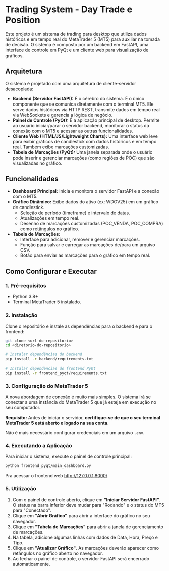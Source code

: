 # Trading System - Day Trade e Position

Este projeto é um sistema de trading para desktop que utiliza dados históricos e em tempo real do MetaTrader 5 (MT5) para auxiliar na tomada de decisão. O sistema é composto por um backend em FastAPI, uma interface de controle em PyQt e um cliente web para visualização de gráficos.

## Arquitetura

O sistema é projetado com uma arquitetura de cliente-servidor desacoplada:

-   **Backend (Servidor FastAPI):** É o cérebro do sistema. É o único componente que se comunica diretamente com o terminal MT5. Ele serve dados históricos via HTTP REST, transmite dados em tempo real via WebSockets e gerencia a lógica de negócio.
-   **Painel de Controle (PyQt):** É a aplicação principal de desktop. Permite ao usuário iniciar/parar o servidor backend, monitorar o status da conexão com o MT5 e acessar as outras funcionalidades.
-   **Cliente Web (HTML/JS/Lightweight Charts):** Uma interface web leve para exibir gráficos de candlestick com dados históricos e em tempo real. Também exibe marcações customizadas.
-   **Tabela de Marcações (PyQt):** Uma janela separada onde o usuário pode inserir e gerenciar marcações (como regiões de POC) que são visualizadas no gráfico.

## Funcionalidades

-   **Dashboard Principal:** Inicia e monitora o servidor FastAPI e a conexão com o MT5.
-   **Gráfico Dinâmico:** Exibe dados do ativo (ex: WDOV25) em um gráfico de candlestick.
    -   Seleção de período (timeframe) e intervalo de datas.
    -   Atualizações em tempo real.
    -   Desenho de marcações customizadas (POC_VENDA, POC_COMPRA) como retângulos no gráfico.
-   **Tabela de Marcações:**
    -   Interface para adicionar, remover e gerenciar marcações.
    -   Função para salvar e carregar as marcações de/para um arquivo CSV.
    -   Botão para enviar as marcações para o gráfico em tempo real.

## Como Configurar e Executar

### 1. Pré-requisitos

-   Python 3.8+
-   Terminal MetaTrader 5 instalado.

### 2. Instalação

Clone o repositório e instale as dependências para o backend e para o frontend:

```bash
git clone <url-do-repositorio>
cd <diretorio-do-repositorio>

# Instalar dependências do backend
pip install -r backend/requirements.txt

# Instalar dependências do frontend PyQt
pip install -r frontend_pyqt/requirements.txt
```

### 3. Configuração do MetaTrader 5

A nova abordagem de conexão é muito mais simples. O sistema irá se conectar a uma instância do MetaTrader 5 que já esteja em execução no seu computador.

**Requisito:** Antes de iniciar o servidor, **certifique-se de que o seu terminal MetaTrader 5 está aberto e logado na sua conta.**

Não é mais necessário configurar credenciais em um arquivo `.env`.

### 4. Executando a Aplicação

Para iniciar o sistema, execute o painel de controle principal:

```bash
python frontend_pyqt/main_dashboard.py
```
Pra acessar o frontend web
http://127.0.0.1:8000/

### 5. Utilização

1.  Com o painel de controle aberto, clique em **"Iniciar Servidor FastAPI"**. O status na barra inferior deve mudar para "Rodando" e o status do MT5 para "Conectado".
2.  Clique em **"Abrir Gráfico"** para abrir a interface do gráfico no seu navegador.
3.  Clique em **"Tabela de Marcações"** para abrir a janela de gerenciamento de marcações.
4.  Na tabela, adicione algumas linhas com dados de Data, Hora, Preço e Tipo.
5.  Clique em **"Atualizar Gráfico"**. As marcações deverão aparecer como retângulos no gráfico aberto no navegador.
6.  Ao fechar o painel de controle, o servidor FastAPI será encerrado automaticamente.
